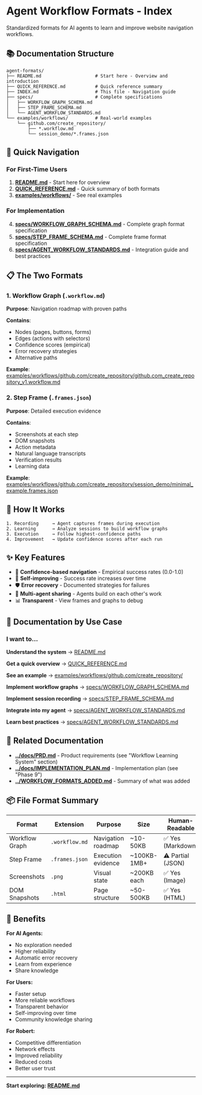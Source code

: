# Agent Workflow Formats - Index

Standardized formats for AI agents to learn and improve website navigation workflows.

## 📚 Documentation Structure

```
agent-formats/
├── README.md                    # Start here - Overview and introduction
├── QUICK_REFERENCE.md           # Quick reference summary
├── INDEX.md                     # This file - Navigation guide
├── specs/                       # Complete specifications
│   ├── WORKFLOW_GRAPH_SCHEMA.md
│   ├── STEP_FRAME_SCHEMA.md
│   └── AGENT_WORKFLOW_STANDARDS.md
└── examples/workflows/          # Real-world examples
    └── github.com/create_repository/
        ├── *.workflow.md
        └── session_demo/*.frames.json
```

## 🚀 Quick Navigation

### For First-Time Users

1. **[README.md](./README.md)** - Start here for overview
2. **[QUICK_REFERENCE.md](./QUICK_REFERENCE.md)** - Quick summary of both formats
3. **[examples/workflows/](./examples/workflows/)** - See real examples

### For Implementation

4. **[specs/WORKFLOW_GRAPH_SCHEMA.md](./specs/WORKFLOW_GRAPH_SCHEMA.md)** - Complete graph format specification
5. **[specs/STEP_FRAME_SCHEMA.md](./specs/STEP_FRAME_SCHEMA.md)** - Complete frame format specification
6. **[specs/AGENT_WORKFLOW_STANDARDS.md](./specs/AGENT_WORKFLOW_STANDARDS.md)** - Integration guide and best practices

## 📋 The Two Formats

### 1. Workflow Graph (`.workflow.md`)
**Purpose**: Navigation roadmap with proven paths

**Contains**:
- Nodes (pages, buttons, forms)
- Edges (actions with selectors)
- Confidence scores (empirical)
- Error recovery strategies
- Alternative paths

**Example**: [examples/workflows/github.com/create_repository/github.com_create_repository_v1.workflow.md](./examples/workflows/github.com/create_repository/github.com_create_repository_v1.workflow.md)

### 2. Step Frame (`.frames.json`)
**Purpose**: Detailed execution evidence

**Contains**:
- Screenshots at each step
- DOM snapshots
- Action metadata
- Natural language transcripts
- Verification results
- Learning data

**Example**: [examples/workflows/github.com/create_repository/session_demo/minimal_example.frames.json](./examples/workflows/github.com/create_repository/session_demo/minimal_example.frames.json)

## 🔄 How It Works

```
1. Recording     → Agent captures frames during execution
2. Learning      → Analyze sessions to build workflow graphs
3. Execution     → Follow highest-confidence paths
4. Improvement   → Update confidence scores after each run
```

## ✨ Key Features

- 🎯 **Confidence-based navigation** - Empirical success rates (0.0-1.0)
- 🔄 **Self-improving** - Success rate increases over time
- 🛡️ **Error recovery** - Documented strategies for failures
- 🤝 **Multi-agent sharing** - Agents build on each other's work
- 📊 **Transparent** - View frames and graphs to debug

## 📖 Documentation by Use Case

### I want to...

**Understand the system**
→ [README.md](./README.md)

**Get a quick overview**
→ [QUICK_REFERENCE.md](./QUICK_REFERENCE.md)

**See an example**
→ [examples/workflows/github.com/create_repository/](./examples/workflows/github.com/create_repository/)

**Implement workflow graphs**
→ [specs/WORKFLOW_GRAPH_SCHEMA.md](./specs/WORKFLOW_GRAPH_SCHEMA.md)

**Implement session recording**
→ [specs/STEP_FRAME_SCHEMA.md](./specs/STEP_FRAME_SCHEMA.md)

**Integrate into my agent**
→ [specs/AGENT_WORKFLOW_STANDARDS.md](./specs/AGENT_WORKFLOW_STANDARDS.md)

**Learn best practices**
→ [specs/AGENT_WORKFLOW_STANDARDS.md](./specs/AGENT_WORKFLOW_STANDARDS.md)

## 🔗 Related Documentation

- **[../docs/PRD.md](../docs/PRD.md)** - Product requirements (see "Workflow Learning System" section)
- **[../docs/IMPLEMENTATION_PLAN.md](../docs/IMPLEMENTATION_PLAN.md)** - Implementation plan (see "Phase 9")
- **[../WORKFLOW_FORMATS_ADDED.md](../WORKFLOW_FORMATS_ADDED.md)** - Summary of what was added

## 📦 File Format Summary

| Format | Extension | Purpose | Size | Human-Readable |
|--------|-----------|---------|------|----------------|
| Workflow Graph | `.workflow.md` | Navigation roadmap | ~10-50KB | ✅ Yes (Markdown) |
| Step Frame | `.frames.json` | Execution evidence | ~100KB-1MB+ | ⚠️ Partial (JSON) |
| Screenshots | `.png` | Visual state | ~200KB each | ✅ Yes (Image) |
| DOM Snapshots | `.html` | Page structure | ~50-500KB | ✅ Yes (HTML) |

## 🎯 Benefits

**For AI Agents:**
- No exploration needed
- Higher reliability
- Automatic error recovery
- Learn from experience
- Share knowledge

**For Users:**
- Faster setup
- More reliable workflows
- Transparent behavior
- Self-improving over time
- Community knowledge sharing

**For Robert:**
- Competitive differentiation
- Network effects
- Improved reliability
- Reduced costs
- Better user trust

---

**Start exploring: [README.md](./README.md)**
